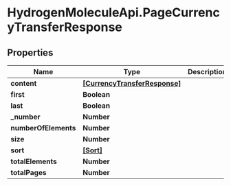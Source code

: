 # HydrogenMoleculeApi.PageCurrencyTransferResponse

## Properties
Name | Type | Description | Notes
------------ | ------------- | ------------- | -------------
**content** | [**[CurrencyTransferResponse]**](CurrencyTransferResponse.md) |  | [optional] 
**first** | **Boolean** |  | [optional] 
**last** | **Boolean** |  | [optional] 
**_number** | **Number** |  | [optional] 
**numberOfElements** | **Number** |  | [optional] 
**size** | **Number** |  | [optional] 
**sort** | [**[Sort]**](Sort.md) |  | [optional] 
**totalElements** | **Number** |  | [optional] 
**totalPages** | **Number** |  | [optional] 


